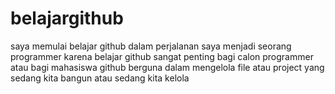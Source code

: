 # belajargithub
saya memulai belajar github dalam perjalanan saya menjadi seorang programmer
karena belajar github sangat penting bagi calon programmer atau bagi mahasiswa
github berguna dalam mengelola file atau project yang sedang kita bangun atau sedang kita kelola
